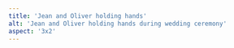 ```yaml
---
title: 'Jean and Oliver holding hands'
alt: 'Jean and Oliver holding hands during wedding ceremony'
aspect: '3x2'
---
```

